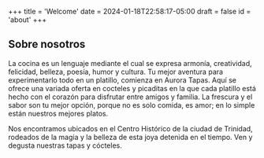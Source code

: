 +++
title = 'Welcome'
date = 2024-01-18T22:58:17-05:00
draft = false
id = 'about'
+++
## Sobre nosotros
La cocina es un lenguaje mediante el cual se expresa armonía, creatividad, felicidad, belleza, poesía, humor y cultura. Tu mejor aventura para experimentarlo todo en un platillo, comienza en Aurora Tapas. Aquí se ofrece una variada oferta en cocteles y picaditas en la que cada platillo está hecho con el corazón para disfrutar entre amigos y familia. La frescura y el sabor son tu mejor opción, porque no es solo comida, es amor; en lo simple están nuestros mejores platos.


Nos encontramos ubicados en el Centro Histórico de la ciudad de Trinidad, rodeados de la magia y la belleza de esta joya detenida en el tiempo. Ven y degusta nuestras tapas y cócteles.